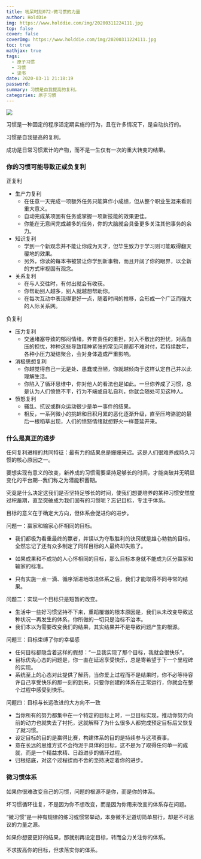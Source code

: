 ```yaml
---
title: 吼呆时刻072-微习惯的力量
author: HoldDie
img: https://www.holddie.com/img/20200311224111.jpg
top: false
cover: false
coverImg: https://www.holddie.com/img/20200311224111.jpg
toc: true
mathjax: true
tags:
  - 原子习惯
  - 习惯
  - 读书
date: 2020-03-11 21:18:19
password:
summary: 习惯是自我提高的复利。
categories: 原子习惯
---
```




![](https://www.holddie.com/img/20200311224111.jpg)



习惯是一种固定的程序活定期实施的行为，且在许多情况下，是自动执行的。

习惯是自我提高的复利。

成功是日常习惯累计的产物，而不是一生仅有一次的重大转变的结果。



### **你的习惯可能导致正或负复利**

正复利

- 生产力复利
  - 在任意一天完成一项额外任务只能算作小成绩，但从整个职业生涯来看则重大意义。
  - 自动完成某项固有任务或掌握一项新技能的效果更佳。
  - 你能在无意间完成越多的任务，你的大脑就会具备更多关注其他事务的余力。
- 知识复利
  - 学到一个新观念并不能让你成为天才，但毕生致力于学习则可能取得翻天覆地的效果。
  - 另外，你读的每本书被禁让你学到新事物，而且开阔了你的眼界，以全新的方式审视固有观念。
- 关系复利
  - 在与人交往时，有付出就会有收获。
  - 你帮助别人越多，别人就越想帮助你。
  - 在每次互动中表现得更好一点，随着时间的推移，会形成一个广泛而强大的人际关系网。

负复利

- 压力复利
  - 交通堵塞导致的郁闷情绪，养育责任的重担，对入不敷出的担忧，对高血压的担忧，种种这些导致精神紧张的常见问题都不难对付，若持续数年，各种小压力凝结聚合，会对身体造成严重影响。
- 消极思想复利
  - 你越觉得自己一无是处、愚蠢或丑陋，你就越倾向于这样认定自己并以此理解生活。
  - 你陷入了循环思维中，你对他人的看法也是如此。一旦你养成了习惯，总是认为人们愤愤不平，行为不端或自私自利，你就会随处可见这种人。
- 愤怒复利
  - 骚乱、抗议或群众运动很少是单一事件的结果。
  - 相反，一系列微小的挑衅和日积月累的恶化逐渐升级，直至压垮骆驼的最后一根稻草出现，人们的愤怒情绪就想野火一样蔓延开来。

### **什么是真正的进步**

任何复利进程的共同特征：最有力的结果总是姗姗来迟。这是人们很难养成持久习惯的核心原因之一。

要想实现有意义的改变，新养成的习惯需要坚持足够长的时间，才能突破并无明显变化的平台期--我们称之为潜能积蓄期。

究竟是什么决定这我们是否坚持足够长的时间，使我们想要培养的某种习惯安然度过积蓄期，直至突破成为我们固有的习惯呢？忘记目标，专注于体系。

目标的意义在于确定大方向，但体系会促进你的进步。



问题一：赢家和输家心怀相同的目标。

- 我们都极为看重最终的赢者，并误以为夺取胜利的诀窍就是雄心勃勃的目标，全然忘记了还有众多制定了同样目标的人最终却失败了。

- 如果成果和不成功的人心怀相同的目标，那么目标本身就不能成为区分赢家和输家的标准。
- 只有实施一点一滴、循序渐进地改进体系之后，我们才能取得不同寻常的结果。

问题二：实现一个目标只是短暂的改变。

- 生活中一些好习惯坚持不下来，重蹈覆辙的根本原因是，我们从未改变导致这种状况一再发生的体系，你所做的一切只是治标不治本。
- 我们本以为需要改变我们的结果，其实结果并不是导致问题产生的根源。

问题三：目标束缚了你的幸福感

- 任何目标都隐含着这样的假想：“一旦我实现了那个目标，我就会很快乐”。
- 目标优先心态的问题是，你一直在延迟享受快乐，总是寄希望于下一个里程碑的实现。
- 系统至上的心态对此提供了解药，当你爱上过程而不是结果时，你不必等待容许自己享受快乐的那一刻的到来，只要你创建的体系在正常运行，你就会在整个过程中感受到快乐。

问题四：目标与长远改进的大方向不一致

- 当你所有的努力都集中在一个特定的目标上时，一旦目标实现，推动你努力向前的动力也就失去了衬托，这就解释了为什么很多人都完成预定目标后又恢复了就习惯。
- 设定目标的目的是赢得比赛，构建体系的目的是持续参与这项赛事。
- 意在长远的思维方式不会拘泥于具体的目标，这不是为了取得任何单一的成就，而是一个精益求精、日趋进步的循环过程。
- 归根结底，对这个过程锲而不舍的坚持决定着你的进步。

### 微习惯体系

如果你很难改变自己的习惯，问题的根源不是你，而是你的体系。

坏习惯循环往复，不是因为你不想改变，而是因为你用来改变的体系存在问题。

“微习惯”是一种有规律的练习或惯常举动，本身微不足道切简单易行，却是不可思议的力量之源。

如果你想要更好的结果，那就别再设定目标，转而全力关注你的体系。

不求拔高你的目标，但求落实你的体系。